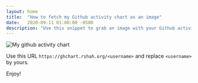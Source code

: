 ```yaml
---
layout: home
title:  "How to fetch my Github activity chart as an image"
date:   2020-09-11 01:00:00 -0500
description: "Use this snippet to grab an image with your Github activity chart." 
---
```

![My github activity chart](https://ghchart.rshah.org/glpzzz)

Use this URL `https://ghchart.rshah.org/<username>` and replace `<username>` by yours.

Enjoy!

